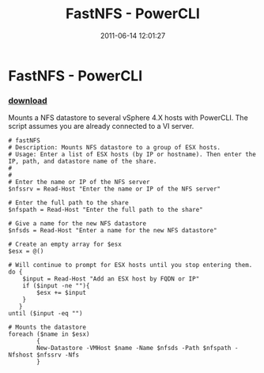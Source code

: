 ﻿---
pid:            2735
parent:         0
children:       
poster:         eprich
title:          FastNFS - PowerCLI
date:           2011-06-14 12:01:27
description:    Mounts a NFS datastore to several vSphere 4.X hosts with PowerCLI. The script assumes you are already connected to a VI server.
format:         posh
---

# FastNFS - PowerCLI

### [download](2735.ps1)  

Mounts a NFS datastore to several vSphere 4.X hosts with PowerCLI. The script assumes you are already connected to a VI server.

```posh
# fastNFS
# Description: Mounts NFS datastore to a group of ESX hosts.
# Usage: Enter a list of ESX hosts (by IP or hostname). Then enter the IP, path, and datastore name of the share.
#
#
# Enter the name or IP of the NFS server
$nfssrv = Read-Host "Enter the name or IP of the NFS server"
 
# Enter the full path to the share
$nfspath = Read-Host "Enter the full path to the share"
 
# Give a name for the new NFS datastore
$nfsds = Read-Host "Enter a name for the new NFS datastore"
 
# Create an empty array for $esx
$esx = @()
 
# Will continue to prompt for ESX hosts until you stop entering them.
do {
    $input = Read-Host "Add an ESX host by FQDN or IP"
    if ($input -ne ""){
        $esx += $input
    }
   }
until ($input -eq "")
 
# Mounts the datastore
foreach ($name in $esx)
        {
        New-Datastore -VMHost $name -Name $nfsds -Path $nfspath -Nfshost $nfssrv -Nfs
        }
```
